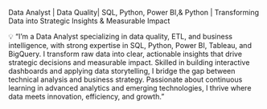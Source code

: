 Data Analyst | Data Quality| SQL, Python, Power BI,& Python | Transforming Data into Strategic Insights & Measurable Impact


💡 “I’m a Data Analyst specializing in data quality, ETL, and business intelligence, with strong expertise in SQL, Python, Power BI, Tableau, and BigQuery. I transform raw data into clear, actionable insights that drive strategic decisions and measurable impact. Skilled in building interactive dashboards and applying data storytelling, I bridge the gap between technical analysis and business strategy. Passionate about continuous learning in advanced analytics and emerging technologies, I thrive where data meets innovation, efficiency, and growth.”
